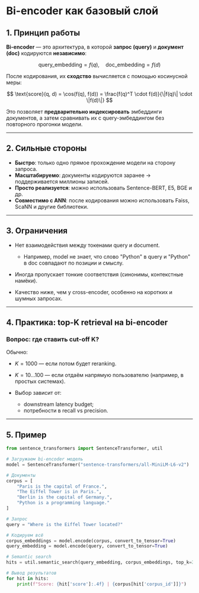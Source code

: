 # Bi-encoder как базовый слой

## 1. Принцип работы

**Bi-encoder** — это архитектура, в которой **запрос (query)** и **документ (doc)** кодируются **независимо**:

$$
\text{query\_embedding} = f(q), \quad \text{doc\_embedding} = f(d)
$$

После кодирования, их **сходство** вычисляется с помощью косинусной меры:

$$
\text{score}(q, d) = \cos(f(q), f(d)) = \frac{f(q)^T \cdot f(d)}{\|f(q)\| \cdot \|f(d)\|}
$$

Это позволяет **предварительно индексировать** эмбеддинги документов, а затем сравнивать их с query-эмбеддингом без повторного прогонки модели.

---

## 2. Сильные стороны

* **Быстро**: только одно прямое прохождение модели на сторону запроса.
* **Масштабируемо**: документы кодируются заранее → поддерживается миллионы записей.
* **Просто реализуется**: можно использовать Sentence-BERT, E5, BGE и др.
* **Совместимо с ANN**: после кодирования можно использовать Faiss, ScaNN и другие библиотеки.

---

## 3. Ограничения

* Нет взаимодействия между токенами query и document.

  * Например, model не знает, что слово "Python" в query и "Python" в doc совпадают по позиции и смыслу.
* Иногда пропускает тонкие соответствия (синонимы, контекстные намёки).
* Качество ниже, чем у cross-encoder, особенно на коротких и шумных запросах.

---

## 4. Практика: top-K retrieval на bi-encoder

### Вопрос: где ставить cut-off K?

Обычно:

* $K = 1000$ — если потом будет reranking.
* $K = 10 \dots 100$ — если отдаём напрямую пользователю (например, в простых системах).
* Выбор зависит от:

  * downstream latency budget;
  * потребности в recall vs precision.

---

## 5. Пример

```python
from sentence_transformers import SentenceTransformer, util

# Загружаем bi-encoder модель
model = SentenceTransformer("sentence-transformers/all-MiniLM-L6-v2")

# Документы
corpus = [
    "Paris is the capital of France.",
    "The Eiffel Tower is in Paris.",
    "Berlin is the capital of Germany.",
    "Python is a programming language."
]

# Запрос
query = "Where is the Eiffel Tower located?"

# Кодируем всё
corpus_embeddings = model.encode(corpus, convert_to_tensor=True)
query_embedding = model.encode(query, convert_to_tensor=True)

# Semantic search
hits = util.semantic_search(query_embedding, corpus_embeddings, top_k=3)[0]

# Вывод результатов
for hit in hits:
    print(f"Score: {hit['score']:.4f} | {corpus[hit['corpus_id']]}")
```